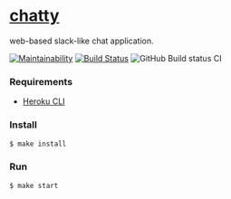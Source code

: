 # [chatty](https://chatty-adenisov.herokuapp.com/)

web-based slack-like chat application.

[![Maintainability](https://api.codeclimate.com/v1/badges/dad667874c06326ce10d/maintainability)](https://codeclimate.com/github/adenisovgit/chatty/maintainability)
[![Build Status](https://travis-ci.org/adenisovgit/chatty.svg?branch=master)](https://travis-ci.org/adenisovgit/chatty)
![GitHub Build status CI](https://github.com/adenisovgit/chatty/workflows/Node.js%20CI/badge.svg)


### Requirements

* [Heroku CLI](https://devcenter.heroku.com/articles/heroku-cli)

### Install

```sh
$ make install
```

### Run

```sh
$ make start
```
